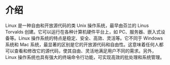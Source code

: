 # 介绍

Linux 是一种自由和开放源代码的类 Unix 操作系统，最早由芬兰的 Linus Torvalds 创建。它可以运行在各种计算机硬件平台上，如 PC、服务器、嵌入式设备等。Linux 操作系统的特点是稳定、安全、高效、灵活等。它不同于 Windows 系统和 Mac 系统，最显著的区别是它的开放源代码和自由性。这意味着任何人都可以查看和修改它的源代码，使其自由、灵活地满足用户不同的需求。另外，Linux 操作系统也具有强大的终端命令行功能，可实现高效的批处理和系统管理。
